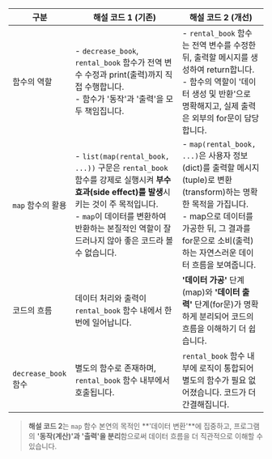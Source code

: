 | 구분                 | 해설 코드 1 (기존)                                           | 해설 코드 2 (개선)                                           |
| -------------------- | ------------------------------------------------------------ | ------------------------------------------------------------ |
| 함수의 역할          | - `decrease_book`, `rental_book` 함수가 전역 변수 수정과 print(출력)까지 직접 수행합니다. <br />- 함수가 '동작'과 '출력'을 모두 책임집니다. | - `rental_book` 함수는 전역 변수를 수정한 뒤, 출력할 메시지를 생성하여 return합니다. <br />- 함수의 역할이 '데이터 생성 및 반환'으로 명확해지고, 실제 출력은 외부의 for문이 담당합니다. |
| `map` 함수의 활용    | - `list(map(rental_book, ...))` 구문은 `rental_book` 함수를 강제로 실행시켜 **부수 효과(side effect)를 발생**시키는 것이 주 목적입니다. <br />- `map`이 데이터를 변환하여 반환하는 본질적인 역할이 잘 드러나지 않아 좋은 코드라 볼 수 없습니다. | - `map(rental_book, ...)`은 사용자 정보(dict)를 출력할 메시지(tuple)로 변환(transform)하는 명확한 목적을 가집니다. <br />- map으로 데이터를 가공한 뒤, 그 결과를 for문으로 소비(출력)하는 자연스러운 데이터 흐름을 보여줍니다. |
| 코드의 흐름          | 데이터 처리와 출력이 `rental_book` 함수 내에서 한 번에 일어납니다. | **'데이터 가공'** 단계(map)와 **'데이터 출력'** 단계(for문)가 명확하게 분리되어 코드의 흐름을 이해하기 더 쉽습니다. |
| `decrease_book` 함수 | 별도의 함수로 존재하며, `rental_book` 함수 내부에서 호출됩니다. | `rental_book` 함수 내부에 로직이 통합되어 별도의 함수가 필요 없어졌습니다. 코드가 더 간결해집니다. |

> **해설 코드 2**는 `map` 함수 본연의 목적인 **'데이터 변환'**에 집중하고, 프로그램의 **'동작(계산)'과 '출력'을 분리**함으로써 데이터 흐름을 더 직관적으로 이해할 수 있습니다.